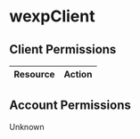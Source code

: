 # wexpClient


## Client Permissions
| Resource | Action |
| -------- | ------ |

## Account Permissions
Unknown

